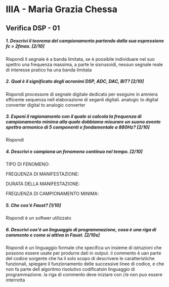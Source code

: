 # IIIA - Maria Grazia Chessa

## Verifica DSP - 01

##### 1. Descrivi il teorema del campionamento partendo dalla sua espressione _fc > 2fmax_. [2/10]

Rispondi
il segnale è a banda limitata, se è possibile individuare nel suo spettro una frequenza massima, a parte le sisnusoidi, nessun segnale reale di interesse pratico ha una banda limitata
##### 2. Qual è il significato degli acronimi _DSP_, _ADC_, _DAC_, _BIT_? [2/10]

Rispondi
processore di segnale digitale dedicato per eseguire in amniera efficente sequenza nell elaborazione di seganli digitali.
analogic to digital converter
digital to analogic converter

##### 3. Esponi il ragionamento con il quale si calcola la frequenza di campionamento minima alla quale dobbiamo misurare un suono avente spettro armonico di 5 componenti e fondamentale a _880Hz_? [2/10]

Rispondi

##### 4. Descrivi e campiona un fenomeno continuo nel tempo. [2/10]

TIPO DI FENOMENO:

FREQUENZA DI MANIFESTAZIONE:

DURATA DELLA MANIFESTAZIONE:

FREQUENZA DI CAMPIONAMENTO MINIMA:

##### 5. Che cos'è _Faust_? [1/10]

Rispondi
è un softwer utilizzato 
##### 6. Descrivi cos'è un linguaggio di programmazione, cosa è una riga di commento e come si attiva in _Faust_. [2/10s]

Rispondi
è un linguaggio formale che specifica un insieme di istruzioni che possono essere usate per produrre dati in output.
il commento è uan parte del codice sorgente che ha il solo scopo di descrivere le caratteristiche funzionali, spiegare il funzionamento delle successive linee di codice, e che non fa parte dell algoritmo risolutivo codificatoin linguaggio di programmazione.
la riga di commento deve iniziare con //e non puo essere interrotta 
